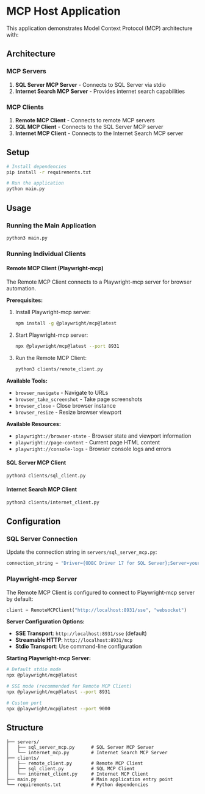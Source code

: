 # MCP Host Application

This application demonstrates Model Context Protocol (MCP) architecture with:

## Architecture

### MCP Servers
1. **SQL Server MCP Server** - Connects to SQL Server via stdio
2. **Internet Search MCP Server** - Provides internet search capabilities

### MCP Clients
1. **Remote MCP Client** - Connects to remote MCP servers
2. **SQL MCP Client** - Connects to the SQL Server MCP server
3. **Internet MCP Client** - Connects to the Internet Search MCP server

## Setup

```bash
# Install dependencies
pip install -r requirements.txt

# Run the application
python main.py
```

## Usage

### Running the Main Application
```bash
python3 main.py
```

### Running Individual Clients

#### Remote MCP Client (Playwright-mcp)
The Remote MCP Client connects to a Playwright-mcp server for browser automation.

**Prerequisites:**
1. Install Playwright-mcp server:
   ```bash
   npm install -g @playwright/mcp@latest
   ```

2. Start Playwright-mcp server:
   ```bash
   npx @playwright/mcp@latest --port 8931
   ```

3. Run the Remote MCP Client:
   ```bash
   python3 clients/remote_client.py
   ```

**Available Tools:**
- `browser_navigate` - Navigate to URLs
- `browser_take_screenshot` - Take page screenshots
- `browser_close` - Close browser instance
- `browser_resize` - Resize browser viewport

**Available Resources:**
- `playwright://browser-state` - Browser state and viewport information
- `playwright://page-content` - Current page HTML content
- `playwright://console-logs` - Browser console logs and errors

#### SQL Server MCP Client
```bash
python3 clients/sql_client.py
```

#### Internet Search MCP Client
```bash
python3 clients/internet_client.py
```

## Configuration

### SQL Server Connection
Update the connection string in `servers/sql_server_mcp.py`:
```python
connection_string = "Driver={ODBC Driver 17 for SQL Server};Server=your_server;Database=your_db;UID=your_user;PWD=your_password"
```

### Playwright-mcp Server
The Remote MCP Client is configured to connect to Playwright-mcp server by default:
```python
client = RemoteMCPClient("http://localhost:8931/sse", "websocket")
```

**Server Configuration Options:**
- **SSE Transport**: `http://localhost:8931/sse` (default)
- **Streamable HTTP**: `http://localhost:8931/mcp`
- **Stdio Transport**: Use command-line configuration

**Starting Playwright-mcp Server:**
```bash
# Default stdio mode
npx @playwright/mcp@latest

# SSE mode (recommended for Remote MCP Client)
npx @playwright/mcp@latest --port 8931

# Custom port
npx @playwright/mcp@latest --port 9000
```

## Structure

```
├── servers/
│   ├── sql_server_mcp.py      # SQL Server MCP Server
│   └── internet_mcp.py        # Internet Search MCP Server
├── clients/
│   ├── remote_client.py       # Remote MCP Client
│   ├── sql_client.py          # SQL MCP Client
│   └── internet_client.py     # Internet MCP Client
├── main.py                    # Main application entry point
└── requirements.txt           # Python dependencies
```
